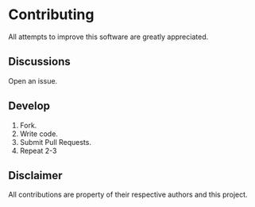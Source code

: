 Contributing
=======================
All attempts to improve this software are greatly appreciated.

Discussions
-----------
Open an issue.

Develop
-------------
1. Fork.
2. Write code.
3. Submit Pull Requests.
4. Repeat 2-3

Disclaimer
----------
All contributions are property of their respective authors and this project.
